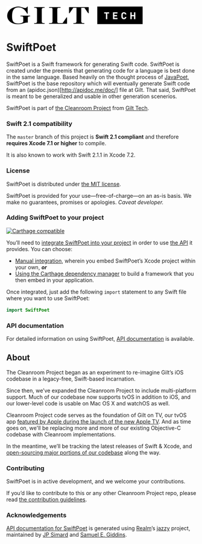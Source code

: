 ![Gilt Tech logo](https://raw.githubusercontent.com/gilt/Cleanroom/master/Assets/gilt-tech-logo.png)

# SwiftPoet

SwiftPoet is a Swift framework for generating Swift code. SwiftPoet is created under the preemis that generating code for a language is best done in the same language.
Based heavily on the thought process of [JavaPoet](https://github.com/square/javapoet), SwiftPoet is the base repository which will eventually generate Swift code
from an (apidoc.json)[http://apidoc.me/doc/] file at Gilt. That said, SwiftPoet is meant to be generalized and usable in other generation scenerios.

SwiftPoet is part of [the Cleanroom Project](https://github.com/gilt/Cleanroom) from [Gilt Tech](http://tech.gilt.com).



### Swift 2.1 compatibility

The `master` branch of this project is **Swift 2.1 compliant** and therefore **requires Xcode 7.1 or higher** to compile.

It is also known to work with Swift 2.1.1 in Xcode 7.2.

### License

SwiftPoet is distributed under [the MIT license](/blob/master/LICENSE).

SwiftPoet is provided for your use—free-of-charge—on an as-is basis. We make no guarantees, promises or apologies. *Caveat developer.*


### Adding SwiftPoet to your project

[![Carthage compatible](https://img.shields.io/badge/Carthage-compatible-4BC51D.svg?style=flat)](https://github.com/Carthage/Carthage)

You’ll need to [integrate SwiftPoet into your project](https://github.com/kyle-dorman/SwiftPoet/blob/master/INTEGRATION.md) in order to use [the API](https://rawgit.com/kyle-dorman/SwiftPoet/master/Documentation/API/index.html) it provides. You can choose:

- [Manual integration](https://github.com/kyle-dorman/SwiftPoet/blob/master/INTEGRATION.md#manual-integration), wherein you embed SwiftPoet’s Xcode project within your own, **_or_**
- [Using the Carthage dependency manager](https://github.com/kyle-dorman/SwiftPoet/blob/master/INTEGRATION.md#carthage-integration) to build a framework that you then embed in your application.
 
Once integrated, just add the following `import` statement to any Swift file where you want to use SwiftPoet:

```swift
import SwiftPoet
```


### API documentation

For detailed information on using SwiftPoet, [API documentation](https://rawgit.com/kyle-dorman/SwiftPoet/master/Documentation/API/index.html) is available.


## About

The Cleanroom Project began as an experiment to re-imagine Gilt’s iOS codebase in a legacy-free, Swift-based incarnation. 

Since then, we’ve expanded the Cleanroom Project to include multi-platform support. Much of our codebase now supports tvOS in addition to iOS, and our lower-level code is usable on Mac OS X and watchOS as well.

Cleanroom Project code serves as the foundation of Gilt on TV, our tvOS app [featured by Apple during the launch of the new Apple TV](http://www.apple.com/apple-events/september-2015/). And as time goes on, we'll be replacing more and more of our existing Objective-C codebase with Cleanroom implementations.

In the meantime, we’ll be tracking the latest releases of Swift & Xcode, and [open-sourcing major portions of our codebase](https://github.com/gilt/Cleanroom#open-source-by-default) along the way.


### Contributing

SwiftPoet is in active development, and we welcome your contributions.

If you’d like to contribute to this or any other Cleanroom Project repo, please read [the contribution guidelines](https://github.com/gilt/Cleanroom#contributing-to-the-cleanroom-project).


### Acknowledgements

[API documentation for SwiftPoet](https://rawgit.com/kyle-dorman/SwiftPoet/master/Documentation/API/index.html) is generated using [Realm](http://realm.io)’s [jazzy](https://github.com/realm/jazzy/) project, maintained by [JP Simard](https://github.com/jpsim) and [Samuel E. Giddins](https://github.com/segiddins).

